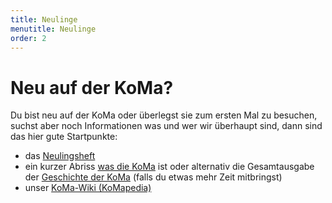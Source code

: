 ```yaml
---
title: Neulinge
menutitle: Neulinge
order: 2
---
```


# Neu auf der KoMa?

Du bist neu auf der KoMa oder überlegst sie zum ersten Mal zu besuchen, suchst aber noch Informationen was und wer wir überhaupt sind, dann sind das hier gute Startpunkte:

* das [Neulingsheft](/publikationen/neulingsheft/)
* ein kurzer Abriss [was die KoMa](/ueber_die_koma/) ist oder alternativ die Gesamtausgabe der [Geschichte der KoMa]() (falls du etwas mehr Zeit mitbringst)
* unser [KoMa-Wiki (KoMapedia)](https://komapedia.org/)
